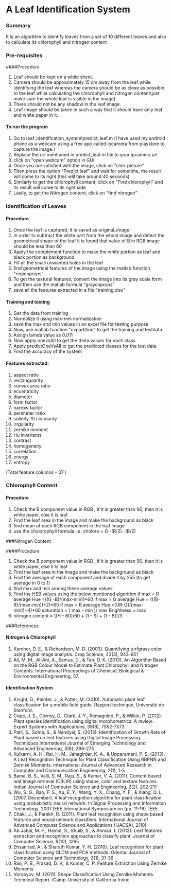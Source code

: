 A Leaf Identification System
=============================

### Summary
It is an algorithm to identify leaves from a set of 10 different leaves and also to calculate its chlorophyll and nitrogen content



### Pre-requisites

####Procedure

1. Leaf should be kept on a white sheet.
2. Camera should be approximately 15 cm away from the leaf while identifying the leaf whereas the camera should be as close as possible to the leaf while calculating the chlorophyll and nitrogen content(just make sure the whole leaf is visible in the image)
3. There should not be any shadow in the leaf image.
4. Leaf image should be taken in such a way that it should have only leaf and white paper in it.

#### To run the program

1. Go to leaf_identification_system\predict_leaf.m  (I have used my android phone as a webcam using a free app called ipcamera from playstore to capture the image.)
2. Replace the url mentioned in predict_leaf.m file to your ipcamera url 
3. click on "open webcam" option in GUI
4. Once you are satisfied with the image, click on "click picture"
5. Then press the option "Predict leaf" and wait for sometime, the result will come to its right (this will take around 40 seconds)
6. Similarly to get the chlorophyll content, click on "Find chlorophyll" and its result will come to its right side
7. Lastly, to get the Nitrogen content, click on "find nitrogen"


### Identification of Leaves

#### Procedure

1. Once the leaf is captured, it is saved as original_image 
2. In order to subtract the white part from the whole image and detect the geometrical shape of the leaf 
   it is found that value of B in RGB image should be less than 60
3. Apply the complement function to make the white portion as leaf and black portion as background
4. Fill all the small unwanted holes in the leaf
5. find geometrical features of the image using the matlab function "regionprops"
6. To get the textural features, convert the image into its gray scale form and then use the matlab formula "graycoprops"
7. save all the features extracted in a file "training.xlsx"

#### Training and testing

1. Get the data from training
2. Normalize it using max-min normalization
3. save the max and min values in an excel file for testing purpose
4. Now, use matlab function "cvpartition" to get the training and testdata
5. Assign lamda value as 0.011
6. Now apply onevsAll to get the theta values for each class
7. Apply predictOneVsAll to get the predicted classes for the test data
8. Find the accuracy of the system

#### Features extracted:
1. aspect ratio
2. rectangularity
3. convex area ratio
4. eccentricity
5. diameter
6. form factor
7. narrow factor
8. perimeter ratio
9. solidity
10.circularity
11. irrgularity
12. zernike moment
13. Hu invariants
14. contrast
15. homogeneity
16. correlation
17.	energy
18. entropy
 
(Total feature columns - 37 )


### Chlorophyll Content

#### Procedure
1. Check the B component value in RGB ,
	if it is greater than 90, then it is white paper, 
	else
	it is leaf
2. Find the leaf area in the image and make the background as black 
3. find mean of each RGB component in the leaf image
4. use the cholorophyll formula i.e.
	choloro = G -(R/2) -(B/2)
	
	
###Nitrogen Content

####Procedure

1. Check the B component value in RGB ,
	if it is greater than 90, then it is white paper, 
	else
	it is leaf
2. Find the leaf area in the image and make the background as black 
3. Find the average of each component and divide it by 255 (to get average in 0 to 1)
4. find max and min among these average values
5. Find the HSB values using the below mentioned algorithm
   if max = R average
		Hue =((G -B)/(max-min))*60
	if max = G average
		Hue = (((B-R)/(max-min))+2)*60
    if max = B average
		Hue =(((R-G)/(max-min))+4)*60
    saturation = ( max - min )/ max	
	Brightness = max
6. nitrogen content =	((H - 60)/60 + (1 - S) + (1 - B))/3

###References

#### Nitrogen & Chlorophyll
1. Karcher, D. E., & Richardson, M. D. (2003). Quantifying turfgrass color using digital image analysis. Crop Science, 43(3), 943-951
2. Ali, M. M., Al-Ani, A., Eamus, D., & Tan, D. K. (2013). An Algorithm Based on the RGB Colour Model to Estimate Plant Chlorophyll and Nitrogen Contents. International Proceedings of Chemical, Biological & Environmental Engineering, 57.

#### Identification System
1.  Knight, D., Painter, J., & Potter, M. (2010). Automatic plant leaf classification for a mobile field guide. Rapport technique, Université de Stanford.
2.	Cope, J. S., Corney, D., Clark, J. Y., Remagnino, P., & Wilkin, P. (2012). Plant species identification using digital morphometrics: A review. Expert Systems with Applications, 39(8), 7562-7573
3.	Patil, S., Soma, S., & Nandyal, S. (2013). Identification of Growth Rate of Plant based on leaf features using Digital Image Processing Techniques.International Journal of Emerging Technology and Advanced Engineering, 3(8), 266-275
4.	Kulkarni, A. H., Rai, H. M., Jahagirdar, K. A., & Upparamani, P. S. (2013). A Leaf Recognition Technique for Plant Classification Using RBPNN and Zernike Moments. International Journal of Advanced Research in Computer and Communication Engineering, 2(1), 1-5
5.  Bama, B. S., Valli, S. M., Raju, S., & Kumar, V. A. (2011). Content based leaf image retrieval (CBLIR) using shape, color and texture features. Indian Journal of Computer Science and Engineering, 2(2), 202-211
6.	Wu, S. G., Bao, F. S., Xu, E. Y., Wang, Y. X., Chang, Y. F., & Xiang, Q. L. (2007, December). A leaf recognition algorithm for plant classification using probabilistic neural network. In Signal Processing and Information Technology, 2007 IEEE International Symposium on (pp. 11-16). IEEE
7.	Chaki, J., & Parekh, R. (2011). Plant leaf recognition using shape based features and neural network classifiers. International Journal of Advanced Computer Science and Applications (IJACSA), 2(10)
8.	Ab Jabal, M. F., Hamid, S., Shuib, S., & Ahmad, I. (2013). Leaf features extraction and recognition approaches to classify plant. Journal of Computer Science, 9(10), 1295
9.	Ehsanirad, A., & Sharath Kumar, Y. H. (2010). Leaf recognition for plant classification using GLCM and PCA methods. Oriental Journal of Computer Science and Technology, 3(1), 31-36
10.	Rao, P. B., Prasad, D. V., & Kumar, C. P. Feature Extraction Using Zernike Moments
11.	Vorobyov, M. (2011). Shape Classification Using Zernike Moments. Technical Report. iCamp-University of California Irvine

